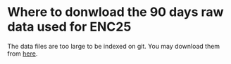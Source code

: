 
Where to donwload the 90 days raw data used for ENC25
===

The data files are too large to be indexed on git. You may download them from [here](https://kuleuven-my.sharepoint.com/:f:/g/personal/aleix_galan_kuleuven_be/EnnLmNygaj1JlVzkuvYwXxsB9WfrjmVR0ETl_1SPwJIG2g?e=lHZi6n).

